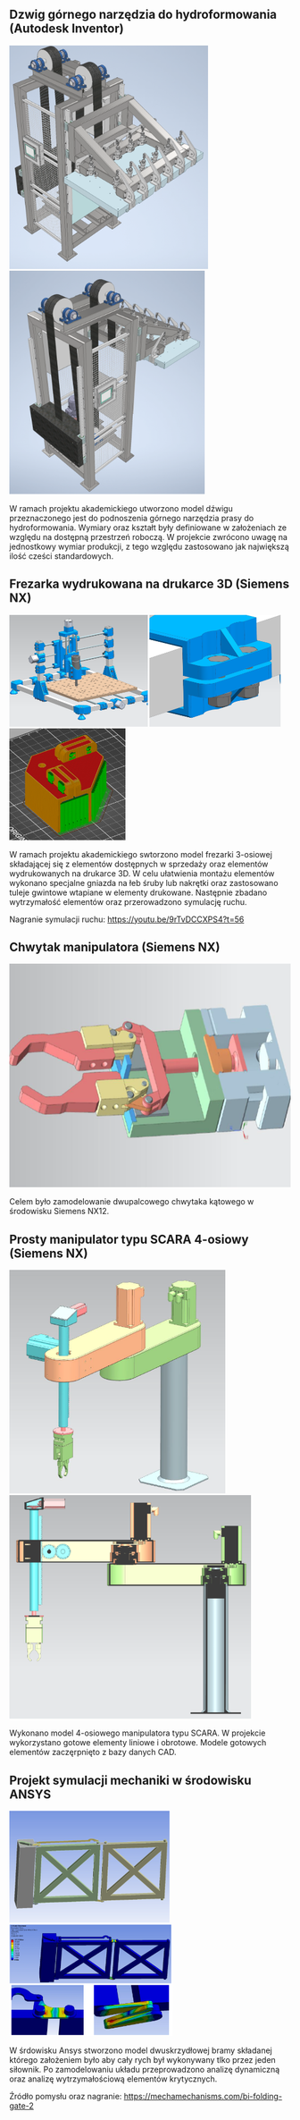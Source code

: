 ## Dzwig górnego narzędzia do hydroformowania (Autodesk Inventor)

<a href="../images/dzwig1.png"><img src="../images/dzwig1.png" style="height:400px"></a>
<a href="../images/dzwig2.png"><img src="../images/dzwig2.png" style="height:400px"></a>


W ramach projektu akademickiego utworzono model dźwigu przeznaczonego jest do podnoszenia górnego narzędzia prasy do hydroformowania. Wymiary oraz kształt były definiowane w założeniach ze względu na dostępną przestrzeń roboczą. W projekcie zwrócono uwagę na jednostkowy wymiar produkcji, z tego względu zastosowano jak największą ilość cześci standardowych. 

## Frezarka wydrukowana na drukarce 3D (Siemens NX)

<a href="../images/frez1.png"><img src="../images/frez1.png" style="height:200px"></a>
<a href="../images/frez2.png"><img src="../images/frez2.png" style="height:200px"></a>
<a href="../images/frez3.png"><img src="../images/frez3.png" style="height:200px"></a>

W ramach projektu akademickiego swtorzono model frezarki 3-osiowej składającej się z elementów dostępnych w sprzedaży oraz elementów wydrukowanych na drukarce 3D. W celu ułatwienia montażu elementów wykonano specjalne gniazda na łeb śruby lub nakrętki oraz zastosowano tuleje gwintowe wtapiane w elementy drukowane. Następnie zbadano wytrzymałość elementów oraz przerowadzono symulację ruchu. 

Nagranie symulacji ruchu: https://youtu.be/9rTvDCCXPS4?t=56


## Chwytak manipulatora (Siemens NX)

<a href="../images/chwytak.png"><img src="../images/chwytak.png" style="height:400px"></a>

Celem było zamodelowanie dwupalcowego chwytaka kątowego w środowisku Siemens NX12. 

## Prosty manipulator typu SCARA 4-osiowy (Siemens NX)

<a href="../images/mani1.png"><img src="../images/mani1.png" style="height:400px"></a>
<a href="../images/mani2.png"><img src="../images/mani2.png" style="height:400px"></a>

Wykonano model 4-osiowego manipulatora typu SCARA. W projekcie wykorzystano gotowe elementy liniowe i obrotowe. Modele gotowych elementów zaczęrpnięto z bazy danych CAD.

## Projekt symulacji mechaniki w środowisku ANSYS

<a href="../images/brama1.png"><img src="../images/brama1.png" style="height:200px"></a>
<a href="../images/brama2.png"><img src="../images/brama2.png" style="height:200px"></a>

W śrdowisku Ansys stworzono model dwuskrzydłowej bramy składanej którego założeniem było aby cały rych był wykonywany tlko przez jeden siłownik. Po zamodelowaniu układu przeprowadzono analizę dynamiczną oraz analizę wytrzymałościową elementów krytycznych.

Źródło pomysłu oraz nagranie: https://mechamechanisms.com/bi-folding-gate-2



